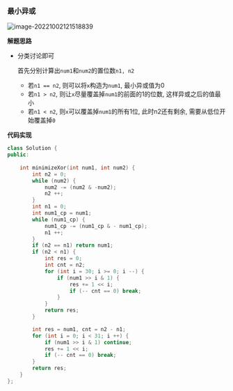 ### 最小异或



![image-20221002121518839](http://www.cdn.liver0377.xyz/typora/202210021215893.png)

**解题思路**

- 分类讨论即可

  首先分别计算出`num1`和`num2`的置位数`n1, n2`

  - 若`n1 == n2`, 则可以将`x`构造为`num1`, 最小异或值为0
  - 若`n1 > n2`, 则让`x`尽量覆盖掉`num1`的前面的1的位数, 这样异或之后的值最小
  - 若`n1 < n2`, 则`x`可以覆盖掉`num1`的所有1位, 此时n2还有剩余, 需要从低位开始覆盖掉`0`

**代码实现**

```cc
class Solution {
public:
    
    int minimizeXor(int num1, int num2) {
        int n2 = 0;
        while (num2) {
            num2 -= (num2 & -num2);
            n2 ++;
        }
        int n1 = 0;
        int num1_cp = num1;
        while (num1_cp) {
            num1_cp -= (num1_cp & - num1_cp);
            n1 ++;
        }
        if (n2 == n1) return num1;
        if (n2 < n1) {
            int res = 0;
            int cnt = n2;
            for (int i = 30; i >= 0; i --) {
                if (num1 >> i & 1) {
                    res += 1 << i;
                    if (-- cnt == 0) break;
                }
            }
            return res;
        }

        int res = num1, cnt = n2 - n1;
        for (int i = 0; i < 31; i ++) {
            if (num1 >> i & 1) continue;
            res += 1 << i;
            if (-- cnt == 0) break;
        }
        return res;
    }
};
```

